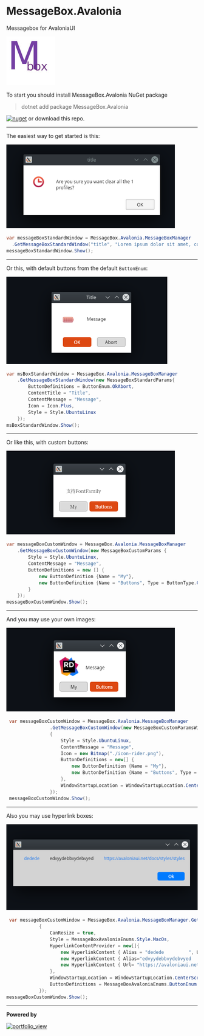 # MessageBox.Avalonia

Messagebox for AvaloniaUI


![](Images/Untitled1.jpg)


To start you should install MessageBox.Avalonia NuGet package 
>   dotnet add package MessageBox.Avalonia 

[![nuget](https://img.shields.io/badge/1.1-nuget-blue)](https://www.nuget.org/packages/MessageBox.Avalonia/1.1.0)
or download this repo.

---

The easiest way to get started is this:

![](Images/stadard.png)

```cs 
var messageBoxStandardWindow = MessageBox.Avalonia.MessageBoxManager
  .GetMessageBoxStandardWindow("title", "Lorem ipsum dolor sit amet, consectetur adipiscing elit, sed...");
messageBoxStandardWindow.Show();
```

---

Or this, with default buttons from the default `ButtonEnum`:

![](Images/Base2.png)

```cs
var msBoxStandardWindow = MessageBox.Avalonia.MessageBoxManager
    .GetMessageBoxStandardWindow(new MessageBoxStandardParams{
        ButtonDefinitions = ButtonEnum.OkAbort,
        ContentTitle = "Title",
        ContentMessage = "Message",
        Icon = Icon.Plus,
        Style = Style.UbuntuLinux
    });
msBoxStandardWindow.Show();
```

---

Or like this, with custom buttons:

![](Images/custom.png)

```cs
var messageBoxCustomWindow = MessageBox.Avalonia.MessageBoxManager
    .GetMessageBoxCustomWindow(new MessageBoxCustomParams {
        Style = Style.UbuntuLinux,
        ContentMessage = "Message",
        ButtonDefinitions = new [] {
            new ButtonDefinition {Name = "My"},
            new ButtonDefinition {Name = "Buttons", Type = ButtonType.Colored}
        }
    });
messageBoxCustomWindow.Show();
```

---

And you may use your own images:

![](Images/customImage.png)

```cs
 var messageBoxCustomWindow = MessageBox.Avalonia.MessageBoxManager
                .GetMessageBoxCustomWindow(new MessageBoxCustomParamsWithImage
                {
                    Style = Style.UbuntuLinux,
                    ContentMessage = "Message",
                    Icon = new Bitmap("./icon-rider.png"),
                    ButtonDefinitions = new[] {
                        new ButtonDefinition {Name = "My"},
                        new ButtonDefinition {Name = "Buttons", Type = ButtonType.Colored}
                    },
                    WindowStartupLocation = WindowStartupLocation.CenterOwner
                });
 messageBoxCustomWindow.Show();
```
---

Also you may use hyperlink boxes:

![](Images/link.png)


```cs
 var messageBoxCustomWindow = MessageBox.Avalonia.MessageBoxManager.GetMessageBoxHyperlinkWindow(new MessageBoxHyperlinkParams()
            {
                CanResize = true,
                Style = MessageBoxAvaloniaEnums.Style.MacOs,
                HyperlinkContentProvider = new[]{
                    new HyperlinkContent { Alias = "dedede         ", Url = "https://avaloniaui.net/docs/styles/styles" },
                    new HyperlinkContent { Alias="edvyydebbvydebvyed         "},
                    new HyperlinkContent { Url= "https://avaloniaui.net/docs/styles/styles" }
                },
                WindowStartupLocation = WindowStartupLocation.CenterScreen,
                ButtonDefinitions = MessageBoxAvaloniaEnums.ButtonEnum.Ok
            });
messageBoxCustomWindow.Show();
```

---

**Powered by**

<a href="https://www.jetbrains.com/?from=ABC">
<img width="400" alt="portfolio_view" src="https://github.com/CreateLab/MessageBox.Avalonia/blob/master/Images/jetbrains-variant-4.png" />
</a>
